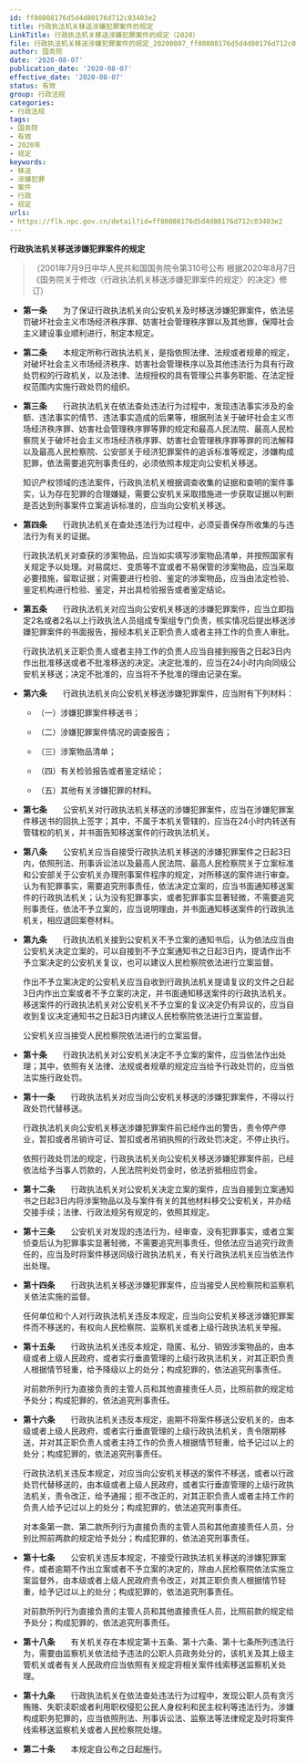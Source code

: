 ```yaml
---
id: ff80808176d5d4d80176d712c03403e2
title: 行政执法机关移送涉嫌犯罪案件的规定
LinkTitle: 行政执法机关移送涉嫌犯罪案件的规定（2020）
file: 行政执法机关移送涉嫌犯罪案件的规定_20200807_ff80808176d5d4d80176d712c03403e2.docx
author: 国务院
date: '2020-08-07'
publication_date: '2020-08-07'
effective_date: '2020-08-07'
status: 有效
group: 行政法规
categories:
- 行政法规
tags:
- 国务院
- 有效
- 2020年
- 规定
keywords:
- 移送
- 涉嫌犯罪
- 案件
- 行政
- 规定
urls:
- https://flk.npc.gov.cn/detail?id=ff80808176d5d4d80176d712c03403e2
---
```


**行政执法机关移送涉嫌犯罪案件的规定**

> （2001年7月9日中华人民共和国国务院令第310号公布 根据2020年8月7日《国务院关于修改〈行政执法机关移送涉嫌犯罪案件的规定〉的决定》修订）

- **第一条**　　为了保证行政执法机关向公安机关及时移送涉嫌犯罪案件，依法惩罚破坏社会主义市场经济秩序罪、妨害社会管理秩序罪以及其他罪，保障社会主义建设事业顺利进行，制定本规定。

- **第二条**　　本规定所称行政执法机关，是指依照法律、法规或者规章的规定，对破坏社会主义市场经济秩序、妨害社会管理秩序以及其他违法行为具有行政处罚权的行政机关，以及法律、法规授权的具有管理公共事务职能、在法定授权范围内实施行政处罚的组织。

- **第三条**　　行政执法机关在依法查处违法行为过程中，发现违法事实涉及的金额、违法事实的情节、违法事实造成的后果等，根据刑法关于破坏社会主义市场经济秩序罪、妨害社会管理秩序罪等罪的规定和最高人民法院、最高人民检察院关于破坏社会主义市场经济秩序罪、妨害社会管理秩序罪等罪的司法解释以及最高人民检察院、公安部关于经济犯罪案件的追诉标准等规定，涉嫌构成犯罪，依法需要追究刑事责任的，必须依照本规定向公安机关移送。

  知识产权领域的违法案件，行政执法机关根据调查收集的证据和查明的案件事实，认为存在犯罪的合理嫌疑，需要公安机关采取措施进一步获取证据以判断是否达到刑事案件立案追诉标准的，应当向公安机关移送。

- **第四条**　　行政执法机关在查处违法行为过程中，必须妥善保存所收集的与违法行为有关的证据。

  行政执法机关对查获的涉案物品，应当如实填写涉案物品清单，并按照国家有关规定予以处理。对易腐烂、变质等不宜或者不易保管的涉案物品，应当采取必要措施，留取证据；对需要进行检验、鉴定的涉案物品，应当由法定检验、鉴定机构进行检验、鉴定，并出具检验报告或者鉴定结论。

- **第五条**　　行政执法机关对应当向公安机关移送的涉嫌犯罪案件，应当立即指定2名或者2名以上行政执法人员组成专案组专门负责，核实情况后提出移送涉嫌犯罪案件的书面报告，报经本机关正职负责人或者主持工作的负责人审批。

  行政执法机关正职负责人或者主持工作的负责人应当自接到报告之日起3日内作出批准移送或者不批准移送的决定。决定批准的，应当在24小时内向同级公安机关移送；决定不批准的，应当将不予批准的理由记录在案。

- **第六条**　　行政执法机关向公安机关移送涉嫌犯罪案件，应当附有下列材料：

  - （一）涉嫌犯罪案件移送书；

  - （二）涉嫌犯罪案件情况的调查报告；

  - （三）涉案物品清单；

  - （四）有关检验报告或者鉴定结论；

  - （五）其他有关涉嫌犯罪的材料。

- **第七条**　　公安机关对行政执法机关移送的涉嫌犯罪案件，应当在涉嫌犯罪案件移送书的回执上签字；其中，不属于本机关管辖的，应当在24小时内转送有管辖权的机关，并书面告知移送案件的行政执法机关。

- **第八条**　　公安机关应当自接受行政执法机关移送的涉嫌犯罪案件之日起3日内，依照刑法、刑事诉讼法以及最高人民法院、最高人民检察院关于立案标准和公安部关于公安机关办理刑事案件程序的规定，对所移送的案件进行审查。认为有犯罪事实，需要追究刑事责任，依法决定立案的，应当书面通知移送案件的行政执法机关；认为没有犯罪事实，或者犯罪事实显著轻微，不需要追究刑事责任，依法不予立案的，应当说明理由，并书面通知移送案件的行政执法机关，相应退回案卷材料。

- **第九条**　　行政执法机关接到公安机关不予立案的通知书后，认为依法应当由公安机关决定立案的，可以自接到不予立案通知书之日起3日内，提请作出不予立案决定的公安机关复议，也可以建议人民检察院依法进行立案监督。

  作出不予立案决定的公安机关应当自收到行政执法机关提请复议的文件之日起3日内作出立案或者不予立案的决定，并书面通知移送案件的行政执法机关。移送案件的行政执法机关对公安机关不予立案的复议决定仍有异议的，应当自收到复议决定通知书之日起3日内建议人民检察院依法进行立案监督。

  公安机关应当接受人民检察院依法进行的立案监督。

- **第十条**　　行政执法机关对公安机关决定不予立案的案件，应当依法作出处理；其中，依照有关法律、法规或者规章的规定应当给予行政处罚的，应当依法实施行政处罚。

- **第十一条**　　行政执法机关对应当向公安机关移送的涉嫌犯罪案件，不得以行政处罚代替移送。

  行政执法机关向公安机关移送涉嫌犯罪案件前已经作出的警告，责令停产停业，暂扣或者吊销许可证、暂扣或者吊销执照的行政处罚决定，不停止执行。

  依照行政处罚法的规定，行政执法机关向公安机关移送涉嫌犯罪案件前，已经依法给予当事人罚款的，人民法院判处罚金时，依法折抵相应罚金。

- **第十二条**　　行政执法机关对公安机关决定立案的案件，应当自接到立案通知书之日起3日内将涉案物品以及与案件有关的其他材料移交公安机关，并办结交接手续；法律、行政法规另有规定的，依照其规定。

- **第十三条**　　公安机关对发现的违法行为，经审查，没有犯罪事实，或者立案侦查后认为犯罪事实显著轻微，不需要追究刑事责任，但依法应当追究行政责任的，应当及时将案件移送同级行政执法机关，有关行政执法机关应当依法作出处理。

- **第十四条**　　行政执法机关移送涉嫌犯罪案件，应当接受人民检察院和监察机关依法实施的监督。

  任何单位和个人对行政执法机关违反本规定，应当向公安机关移送涉嫌犯罪案件而不移送的，有权向人民检察院、监察机关或者上级行政执法机关举报。

- **第十五条**　　行政执法机关违反本规定，隐匿、私分、销毁涉案物品的，由本级或者上级人民政府，或者实行垂直管理的上级行政执法机关，对其正职负责人根据情节轻重，给予降级以上的处分；构成犯罪的，依法追究刑事责任。

  对前款所列行为直接负责的主管人员和其他直接责任人员，比照前款的规定给予处分；构成犯罪的，依法追究刑事责任。

- **第十六条**　　行政执法机关违反本规定，逾期不将案件移送公安机关的，由本级或者上级人民政府，或者实行垂直管理的上级行政执法机关，责令限期移送，并对其正职负责人或者主持工作的负责人根据情节轻重，给予记过以上的处分；构成犯罪的，依法追究刑事责任。

  行政执法机关违反本规定，对应当向公安机关移送的案件不移送，或者以行政处罚代替移送的，由本级或者上级人民政府，或者实行垂直管理的上级行政执法机关，责令改正，给予通报；拒不改正的，对其正职负责人或者主持工作的负责人给予记过以上的处分；构成犯罪的，依法追究刑事责任。

  对本条第一款、第二款所列行为直接负责的主管人员和其他直接责任人员，分别比照前两款的规定给予处分；构成犯罪的，依法追究刑事责任。

- **第十七条**　　公安机关违反本规定，不接受行政执法机关移送的涉嫌犯罪案件，或者逾期不作出立案或者不予立案的决定的，除由人民检察院依法实施立案监督外，由本级或者上级人民政府责令改正，对其正职负责人根据情节轻重，给予记过以上的处分；构成犯罪的，依法追究刑事责任。

  对前款所列行为直接负责的主管人员和其他直接责任人员，比照前款的规定给予处分；构成犯罪的，依法追究刑事责任。

- **第十八条**　　有关机关存在本规定第十五条、第十六条、第十七条所列违法行为，需要由监察机关依法给予违法的公职人员政务处分的，该机关及其上级主管机关或者有关人民政府应当依照有关规定将相关案件线索移送监察机关处理。

- **第十九条**　　行政执法机关在依法查处违法行为过程中，发现公职人员有贪污贿赂、失职渎职或者利用职权侵犯公民人身权利和民主权利等违法行为，涉嫌构成职务犯罪的，应当依照刑法、刑事诉讼法、监察法等法律规定及时将案件线索移送监察机关或者人民检察院处理。

- **第二十条**　　本规定自公布之日起施行。

